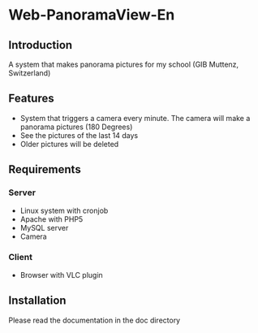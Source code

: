 # Web-PanoramaView-En

## Introduction
A system that makes panorama pictures for my school (GIB Muttenz, Switzerland)

## Features
* System that triggers a camera every minute. The camera will make a panorama pictures (180 Degrees)
* See the pictures of the last 14 days
* Older pictures will be deleted

## Requirements

### Server
* Linux system with cronjob
* Apache with PHP5
* MySQL server
* Camera

### Client
* Browser with VLC plugin

## Installation
Please read the documentation in the doc directory
